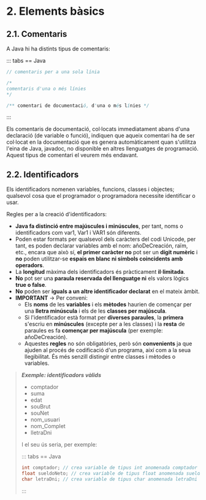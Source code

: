 # 2. Elements bàsics

## 2.1. Comentaris

A Java hi ha distints tipus de comentaris:

::: tabs
== Java

```java
// comentaris per a una sola línia
```

```java
/*
comentaris d'una o més línies
*/
```

```java
/** comentari de documentació, d'una o més línies */
```

:::

Els comentaris de documentació, col·locats immediatament abans d'una declaració (de variable o funció), indiquen que aqueix comentari ha de ser col·locat en la documentació que es genera automàticament quan s'utilitza l'eina de Java, javadoc, no disponible en altres llenguatges de programació. Aquest tipus de comentari el veurem més endavant.

## 2.2. Identificadors

Els identificadors nomenen variables, funcions, classes i objectes; qualsevol cosa que el programador o programadora necessite identificar o usar.

Regles per a la creació d'identificadors:

- **Java fa distinció entre majúscules i minúscules**, per tant, noms o identificadors com var1, Var1 i VAR1 són diferents.
- Poden estar formats per qualsevol dels caràcters del codi Unicode, per tant, es poden declarar variables amb el nom: añoDeCreación, raïm, etc., encara que això sí, **el primer caràcter no** pot ser un **dígit numèric** i **no** poden utilitzar-se **espais en blanc ni símbols coincidents amb operadors**.
- La **longitud** màxima dels identificadors és pràcticament **il·limitada**.
- **No** pot ser una **paraula reservada del llenguatge ni** els valors lògics **true o false**.
- **No** poden ser **iguals a un altre identificador declarat** en el mateix àmbit.
- **IMPORTANT** → Per conveni:
  - Els **noms** de les **variables** i els **mètodes** haurien de començar per una **lletra minúscula** i els de les **classes per majúscula**.
  - Si l'identificador està format per **diverses paraules**, la **primera** s'escriu en **minúscules** (excepte per a les classes) i la **resta** de paraules es fa **començar per majúscula** (per exemple: añoDeCreación).
  - Aquestes **regles** no són obligatòries, però són **convenients** ja que ajuden al procés de codificació d'un programa, així com a la seua llegibilitat. És més senzill distingir entre classes i mètodes o variables.

>***Exemple: identificadors vàlids***
>
>- comptador  
>- suma  
>- edat  
>- souBrut
>- souNet
>- nom_usuari  
>- nom_Complet  
>- lletraDni
>
>I el seu ús seria, per exemple:
>
>::: tabs
>== Java
>
>```java
>int comptador; // crea variable de tipus int anomenada comptador 
>float sueldoNeto; // crea variable de tipus float anomenada sueldoNeto 
>char letraDni; // crea variable de tipus char anomenada letraDni
>```
>
>:::
